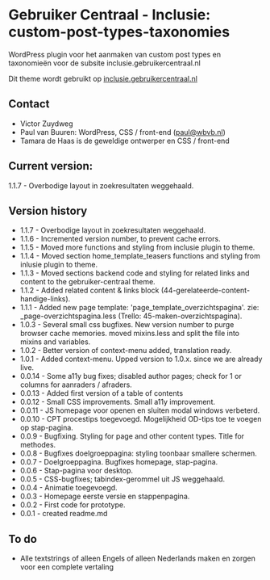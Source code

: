 # Gebruiker Centraal - Inclusie: custom-post-types-taxonomies
WordPress plugin voor het aanmaken van custom post types en taxonomieën voor de subsite inclusie.gebruikercentraal.nl

Dit theme wordt gebruikt op [inclusie.gebruikercentraal.nl](https://inclusie.gebruikercentraal.nl)

## Contact
* Victor Zuydweg
* Paul van Buuren: WordPress, CSS / front-end (paul@wbvb.nl)
* Tamara de Haas is de geweldige ontwerper en CSS / front-end

## Current version:
1.1.7 - Overbodige layout in zoekresultaten weggehaald.

## Version history
* 1.1.7 - Overbodige layout in zoekresultaten weggehaald.
* 1.1.6 - Incremented version number, to prevent cache errors.
* 1.1.5 - Moved more functions and styling from inclusie plugin to theme.
* 1.1.4 - Moved section home_template_teasers functions and styling from inlusie plugin to theme.
* 1.1.3 - Moved sections backend code and styling for related links and content to the gebruiker-centraal theme.
* 1.1.2 - Added related content & links block (44-gerelateerde-content-handige-links).
* 1.1.1 - Added new page template: 'page_template_overzichtspagina'. zie: _page-overzichtspagina.less (Trello: 45-maken-overzichtspagina).
* 1.0.3 - Several small css bugfixes. New version number to purge browser cache memories. moved mixins.less and split the file into mixins and variables.
* 1.0.2 - Better version of context-menu added, translation ready.
* 1.0.1 - Added context-menu. Upped version to 1.0.x. since we are already live.
* 0.0.14 - Some a11y bug fixes; disabled author pages;  check for 1 or columns for aanraders / afraders.
* 0.0.13 - Added first version of a table of contents
* 0.0.12 - Small CSS improvements. Small a11y improvement.
* 0.0.11 - JS homepage voor openen en sluiten modal windows verbeterd.
* 0.0.10 - CPT procestips toegevoegd. Mogelijkheid OD-tips toe te voegen op stap-pagina.
* 0.0.9 - Bugfixing. Styling for page and other content types. Title for methodes.
* 0.0.8 - Bugfixes doelgroeppagina: styling toonbaar smallere schermen.
* 0.0.7 - Doelgroeppagina. Bugfixes homepage, stap-pagina.
* 0.0.6 - Stap-pagina voor desktop.
* 0.0.5 - CSS-bugfixes; tabindex-gerommel uit JS weggehaald.
* 0.0.4 - Animatie toegevoegd.
* 0.0.3 - Homepage eerste versie en stappenpagina.
* 0.0.2 - First code for prototype.
* 0.0.1 - created readme.md

## To do
* Alle textstrings of alleen Engels of alleen Nederlands maken en zorgen voor een complete vertaling

